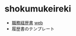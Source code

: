# shokumukeireki

- [職務経歴書](/docs/syokumu_yamanaka.md) [web](https://jy8752.github.io/shokumukeireki/docs/syokumu_yamanaka)
- 履歴書のテンプレート

